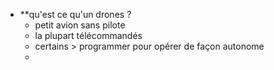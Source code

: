 
- **qu'est ce qu'un drones ?
	- petit avion sans pilote
	- la plupart télécommandés
	- certains > programmer pour opérer de façon autonome
	- 